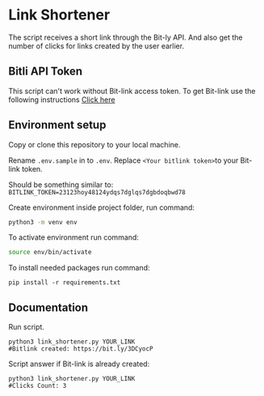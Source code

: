 # Link Shortener

The script receives a short link through the Bit-ly API. And also get the number of clicks for links created by the user earlier.

## Bitli API Token

This script can't work without Bit-link access token. To get Bit-link use the following instructions [Click here](https://support.bitly.com/hc/en-us/articles/230647907-How-do-I-generate-an-OAuth-access-token-for-the-Bitly-API-)

## Environment setup

Copy or clone this repository to your local machine.

Rename `.env.sample` in to `.env`.
Replace `<Your bitlink token>`to your Bit-link token.

Should be something similar to:
```BITLINK_TOKEN=23123hoy48124ydqs7dglqs7dgbdoqbwd78```

Create environment inside project folder, run command:

```sh
python3 -m venv env
```

To activate environment run command:

```sh
source env/bin/activate
```

To install needed packages run command:

```shell
pip install -r requirements.txt
```

## Documentation

Run script. 
```shell
python3 link_shortener.py YOUR_LINK
#Bitlink created: https://bit.ly/3DCyocP
```

Script answer if Bit-link is already created:

```shell
python3 link_shortener.py YOUR_LINK
#Clicks Count: 3
```